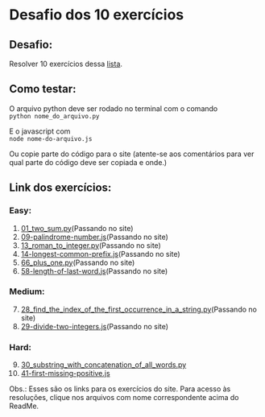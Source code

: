 # Desafio dos 10 exercícios

## Desafio:
Resolver 10 exercícios dessa [lista](https://leetcode.com/problemset/all/?sorting=W3t9XQ%3D%3D).

## Como testar:
  
O arquivo python deve ser rodado no terminal com o comando  
```python nome_do_arquivo.py```  
  
E o javascript com  
```node nome-do-arquivo.js```

Ou copie parte do código para o site (atente-se aos comentários para ver qual parte do código deve ser copiada e onde.)

## Link dos exercícios:
### Easy:  
1. [01_two_sum.py](https://leetcode.com/problems/two-sum/)(Passando no site)
2. [09-palindrome-number.js](https://leetcode.com/problems/palindrome-number/)(Passando no site)
3. [13_roman_to_integer.py](https://leetcode.com/problems/roman-to-integer/)(Passando no site)
4. [14-longest-common-prefix.js](https://leetcode.com/problems/longest-common-prefix/)(Passando no site)
5. [66_plus_one.py](https://leetcode.com/problems/plus-one/)(Passando no site)
6. [58-length-of-last-word.js](https://leetcode.com/problems/length-of-last-word/)(Passando no site)

### Medium:  
7. [28_find_the_index_of_the_first_occurrence_in_a_string.py](https://leetcode.com/problems/find-the-index-of-the-first-occurrence-in-a-string/)(Passando no site)
8. [29-divide-two-integers.js](https://leetcode.com/problems/divide-two-integers/)(Passando no site)

### Hard:  
9. [30_substring_with_concatenation_of_all_words.py](https://leetcode.com/problems/substring-with-concatenation-of-all-words/)
10. [41-first-missing-positive.js](https://leetcode.com/problems/first-missing-positive/)

Obs.: Esses são os links para os exercícios do site. Para acesso às resoluções, clique nos arquivos com nome correspondente acima do ReadMe.  
